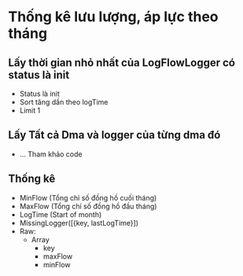 # Thống kê lưu lượng, áp lực theo tháng
## Lấy thời gian nhỏ nhất của LogFlowLogger có status là init
- Status là init
- Sort tăng dần theo logTime
- Limit 1
## Lấy Tất cả Dma và logger của từng dma đó
- ... Tham khảo code
## Thống kê
- MinFlow (Tổng chỉ số đồng hồ cuối tháng)
- MaxFlow (Tổng chỉ số đồng hồ đầu tháng)
- LogTime (Start of month)
- MissingLogger([{key, lastLogTime}])
- Raw:
  - Array
    - key
    - maxFlow
    - minFlow


